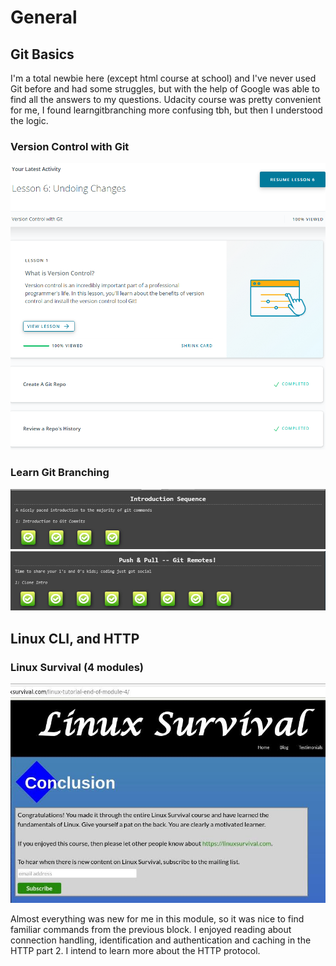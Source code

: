 # General
## Git Basics
I'm a total newbie here (except html course at school) and I've never used Git before and had some struggles, but with the help of Google was able to find all the answers to my questions.
Udacity course was pretty convenient for me, I found learngitbranching more confusing tbh, but then I understood the logic.

### Version Control with Git
![alt text](assets/images/Opera_Snapshot_1.png)
### Learn Git Branching
![alt text](assets/images/Screenshot_6.png)
![alt text](assets/images/Screenshot_5.png)

## Linux CLI, and HTTP
### Linux Survival (4 modules)
![alt text](assets/images/linuxSur.jpg)

Almost everything was new for me in this module, so it was nice to find familiar commands from the previous block. I enjoyed reading about connection handling, identification and authentication and caching in the HTTP part 2. I intend to learn more about the HTTP protocol.